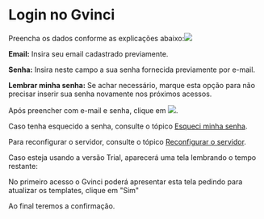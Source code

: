 # Login no Gvinci

Preencha os dados conforme as explicações abaixo:![](blob:https://ssitecnologia.atlassian.net/ac11c422-4c83-4314-9a3c-a592e4ca63b7#media-blob-url=true&id=eb3de8ab-c2aa-4556-a8d6-af8b5a544bad&collection=contentId-2261019&contextId=2261019&mimeType=image%2Fpng&name=image2020-12-1_9-39-43.png&size=54978&width=704&height=375)

**Email:** Insira seu email cadastrado previamente.

**Senha:** Insira neste campo a sua senha fornecida previamente por e-mail.

**Lembrar minha senha:** Se achar necessário, marque esta opção para não precisar inserir sua senha novamente nos próximos acessos.

Após preencher com e-mail e senha, clique em ![](http://www.gvinci.com.br/manual/entrarlogin.png).

Caso tenha esquecido a senha, consulte o tópico [Esqueci minha senha](http://www.gvinci.com.br/manual/esqueci_minha_senha.htm).

Para reconfigurar o servidor, consulte o tópico [Reconfigurar o servidor](http://www.gvinci.com.br/manual/reconfigurar_servidor.htm).

Caso esteja usando a versão Trial, aparecerá uma tela lembrando o tempo restante:

No primeiro acesso o Gvinci poderá apresentar esta tela pedindo para atualizar os templates, clique em "Sim"

Ao final teremos a confirmação.


